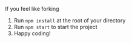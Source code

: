 If you feel like forking


1. Run `npm install` at the root of your directory
2. Run `npm start` to start the project
3. Happy coding!

